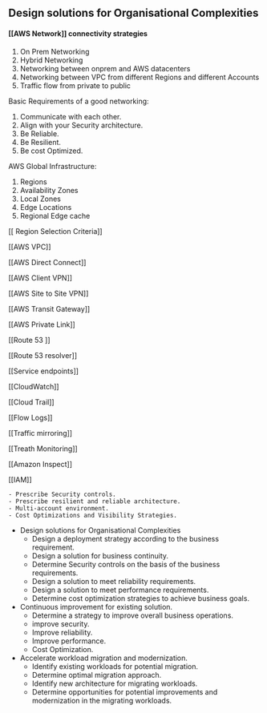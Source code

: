 ## Design solutions for Organisational Complexities
#### [[AWS Network]] connectivity strategies
1. On Prem Networking
2. Hybrid Networking
3. Networking between onprem and AWS datacenters
4. Networking between VPC from different Regions and different Accounts 
5. Traffic flow from private to public 

Basic Requirements of a good networking:
1. Communicate with each other.
2. Align with your Security architecture.
3. Be Reliable.
4. Be Resilient.
5. Be cost Optimized.

AWS Global Infrastructure:
1. Regions 
2. Availability Zones
3. Local Zones
4. Edge Locations
5. Regional Edge cache

[[ Region Selection Criteria]]

[[AWS VPC]]

[[AWS Direct Connect]]

[[AWS Client VPN]]

[[AWS Site to  Site VPN]]

[[AWS Transit Gateway]]

[[AWS Private Link]]

[[Route 53 ]]

[[Route 53 resolver]]

[[Service endpoints]]

[[CloudWatch]]

[[Cloud Trail]]

[[Flow Logs]]

[[Traffic mirroring]]

[[Treath Monitoring]]

[[Amazon Inspect]]

[[IAM]]



	- Prescribe Security controls.
	- Prescribe resilient and reliable architecture.
	- Multi-account environment.
	- Cost Optimizations and Visibility Strategies.
- Design solutions for Organisational Complexities
	- Design a deployment strategy according to the business requirement.
	- Design a solution for business continuity.
	- Determine Security controls on the basis of the business requirements.
	- Design a solution to meet reliability requirements.
	- Design a solution to meet performance requirements.
	- Determine cost optimization strategies to achieve business goals.
- Continuous improvement for existing solution.
	- Determine a strategy to improve overall business operations.
	- improve security.
	- Improve reliability.
	- Improve performance.
	- Cost Optimization.
- Accelerate workload migration and modernization.
	- Identify existing workloads for potential migration.
	- Determine optimal migration approach.
	- Identify new architecture for migrating workloads.
	- Determine opportunities for potential improvements and modernization in the migrating workloads.

